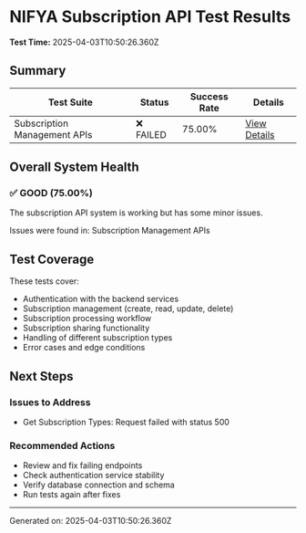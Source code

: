 # NIFYA Subscription API Test Results

**Test Time:** 2025-04-03T10:50:26.360Z

## Summary

| Test Suite | Status | Success Rate | Details |
|------------|--------|--------------|---------|
| Subscription Management APIs | ❌ FAILED | 75.00% | [View Details](subscription-management-test-2025-04-03T10-50-26.349Z.md) |

## Overall System Health

### ✅ GOOD (75.00%)
The subscription API system is working but has some minor issues.

Issues were found in: Subscription Management APIs

## Test Coverage

These tests cover:
- Authentication with the backend services
- Subscription management (create, read, update, delete)
- Subscription processing workflow
- Subscription sharing functionality
- Handling of different subscription types
- Error cases and edge conditions

## Next Steps

### Issues to Address
- Get Subscription Types: Request failed with status 500

### Recommended Actions
- Review and fix failing endpoints
- Check authentication service stability
- Verify database connection and schema
- Run tests again after fixes

---
Generated on: 2025-04-03T10:50:26.360Z
